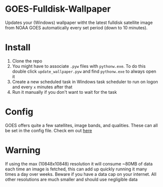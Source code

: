 # GOES-Fulldisk-Wallpaper

Updates your (Windows) wallpaper witht the latest fulldisk satellite image from NOAA GOES automatically every set period (down to 10 minutes).

# Install
1. Clone the repo
2. You might have to associate `.pyw` files with `pythonw.exe`. To do this double click `update_wallpaper.pyw` and find `pythonw.exe` to always open it
3. Create a new scheduled task in Windows task scheduler to run on logon and every `x` minutes after that
4. Run it manually if you don't want to wait for the task

# Config
GOES offers quite a few satellites, image bands, and qualities. These can all be set in the config file. Check em out [here](https://www.star.nesdis.noaa.gov/GOES/fulldisk.php?sat=G16)

# Warning
If using the max (10848x10848) resolution it will consume ~80MB of data each time an image is fetched, this can add up quickly running it many times a day over weeks. Beware if you have a data cap on your internet. All other resolutions are much smaller and should use negligible data
